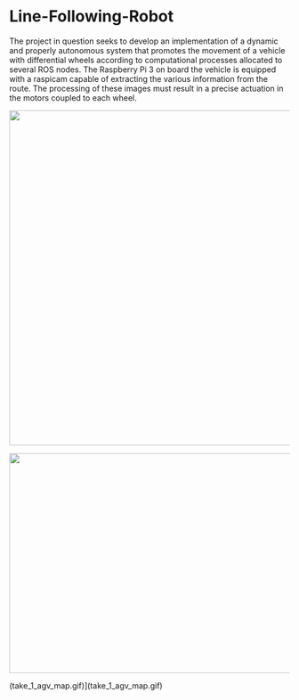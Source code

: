 # Line-Following-Robot
The project in question seeks to develop an implementation of a dynamic and properly autonomous system that promotes the movement of a vehicle with differential wheels according to computational processes allocated to several ROS nodes. The Raspberry Pi 3 on board the vehicle is equipped with a raspicam capable of extracting the various information from the route. The processing of these images must result in a precise actuation in the motors coupled to each wheel.

<p align="center">
<img src="https://user-images.githubusercontent.com/72403325/167471181-b0e6311e-2455-417d-816e-38ccdcce8670.png" data-canonical-src="https://user-images.githubusercontent.com/72403325/167471181-b0e6311e-2455-417d-816e-38ccdcce8670.png" width="699" height="602" />
</p>

<p align="center">
<img src="https://user-images.githubusercontent.com/72403325/167471234-eae6e5d2-31df-4357-936f-2044900b9274.png" data-canonical-src="https://user-images.githubusercontent.com/72403325/167471234-eae6e5d2-31df-4357-936f-2044900b9274.png" width="528" height="395" />
</p>


(take_1_agv_map.gif)](take_1_agv_map.gif)

